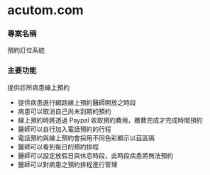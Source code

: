 # acutom.com

### 專案名稱
預約訂位系統<br />

### 主要功能
提供診所病患線上預約<br />

+ 提供病患進行網路線上預約醫師開放之時段
+ 病患可以取消自己尚未到期的預約
+ 線上預約時將透過 Paypal 收取預約費用，繳費完成才完成時間預約
+ 醫師可以自行加入電話預約的行程
+ 電話預約與線上預約會採用不同色彩顯示以茲區隔
+ 醫師可以看到每日的預約排程
+ 醫師可以設定放假日與休息時段，此時段病患將無法預約
+ 醫師可以對病患之預約排程進行管理
